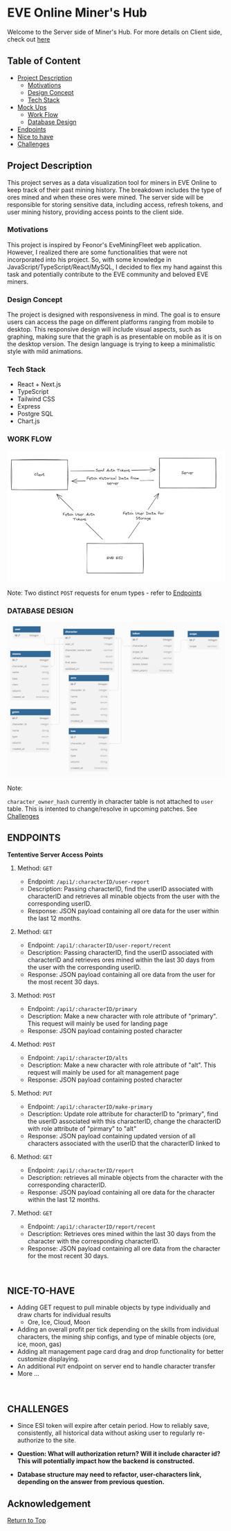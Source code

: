 # EVE Online Miner's Hub

Welcome to the Server side of Miner's Hub. For more details on Client side, check out [here](https://github.com/VanK33/miner-hub-client)

## Table of Content

- [Project Description](#project-description)
  - [Motivations](#motivations)
  - [Design Concept](#design-concept)
  - [Tech Stack](#tech-stack)
- [Mock Ups](#mock-ups)
  - [Work Flow](#work-flow)
  - [Database Design](#database-design)
- [Endpoints](#endpoints)
- [Nice to have](#nice-to-have)
- [Challenges](#challenges)

## Project Description

This project serves as a data visualization tool for miners in EVE Online to keep track of their past mining history. The breakdown includes the type of ores mined and when these ores were mined. The server side will be responsible for storing sensitive data, including access, refresh tokens, and user mining history, providing access points to the client side.

### Motivations

This project is inspired by Feonor's EveMiningFleet web application. However, I realized there are some functionalities that were not incorporated into his project. So, with some knowledge in JavaScript/TypeScript/React/MySQL, I decided to flex my hand against this task and potentially contribute to the EVE community and beloved EVE miners.

### Design Concept

The project is designed with responsiveness in mind. The goal is to ensure users can access the page on different platforms ranging from mobile to desktop. This responsive design will include visual aspects, such as graphing, making sure that the graph is as presentable on mobile as it is on the desktop version. The design language is trying to keep a minimalistic style with mild animations.

### Tech Stack

- React + Next.js
- TypeScript
- Tailwind CSS
- Express
- Postgre SQL
- Chart.js

### WORK FLOW

<p align="center">
  <img src="./public/high-level-overview.png" alt="High Level Work Flow">
</p>

Note: Two distinct `POST` requests for enum types - refer to [Endpoints](#endpoints)

### DATABASE DESIGN

<p align="center">
  <img src="./public/database.png" alt="Database design">
</p>
Note:

`character_owner_hash` currently in character table is not attached to `user` table. This is intented to change/resolve in upcoming patches. See [Challenges](#challenges)

## ENDPOINTS

**Tententive Server Access Points**

1. Method: `GET`

   - Endpoint: `/api1/:characterID/user-report`
   - Description: Passing characterID, find the userID associated with characterID and retrieves all minable objects from the user with the corresponding userID.
   - Response: JSON payload containing all ore data for the user within the last 12 months.

2. Method: `GET`

   - Endpoint: `/api1/:characterID/user-report/recent`
   - Description: Passing characterID, find the userID associated with characterID and retrieves ores mined within the last 30 days from the user with the corresponding userID.
   - Response: JSON payload containing all ore data from the user for the most recent 30 days.

3. Method: `POST`

   - Endpoint: `/api1/:characterID/primary`
   - Description: Make a new character with role attribute of "primary". This request will mainly be used for landing page
   - Response: JSON payload containing posted character

4. Method: `POST`

   - Endpoint: `/api1/:characterID/alts`
   - Description: Make a new character with role attribute of "alt". This request will mainly be used for alt management page
   - Response: JSON payload containing posted character

5. Method: `PUT`

   - Endpoint: `/api1/:characterID/make-primary`
   - Description: Update role attribute for characterID to "primary", find the userID associated with this characterID, change the characterID with role attribute of "pirmary" to "alt"
   - Response: JSON payload containing updated version of all characters associated with the userID that the characterID linked to

6. Method: `GET`

   - Endpoint: `/api1/:characterID/report`
   - Description: retrieves all minable objects from the character with the corresponding characterID.
   - Response: JSON payload containing all ore data for the character within the last 12 months.

7. Method: `GET`

   - Endpoint: `/api1/:characterID/report/recent`
   - Description: Retrieves ores mined within the last 30 days from the character with the corresponding characterID.
   - Response: JSON payload containing all ore data from the character for the most recent 30 days.

<Br>

## NICE-TO-HAVE

- Adding GET request to pull minable objects by type individually and draw charts for individual results
  - Ore, Ice, Cloud, Moon
- Adding an overall profit per tick depending on the skills from individual characters, the mining ship configs, and type of minable objects (ore, ice, moon, gas)
- Adding alt management page card drag and drop functionality for better customize displaying.
- An additional `PUT` endpoint on server end to handle character transfer
- More ...

<Br>

## CHALLENGES

- Since ESI token will expire after cetain period. How to reliably save, consistently, all historical data without asking user to regularly re-authorize to the site.

- **Question: What will authorization return? Will it include character id? This will potentially impact how the backend is constructed.**

- **Database structure may need to refactor, user-characters link, depending on the answer from previous question.**

## Acknowledgement

[Return to Top](#eve-online-miners-hub)
